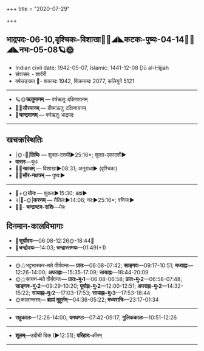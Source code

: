 +++
title = "2020-07-29"

+++
## भाद्रपदः-06-10,वृश्चिकः-विशाखा🌛🌌◢◣कटकः-पुष्यः-04-14🌌🌞◢◣नभः-05-08🪐🌞
- Indian civil date: 1942-05-07, Islamic: 1441-12-08 Ḏū al-Ḥijjah
- संवत्सरः - शार्वरी
- वर्षसङ्ख्या 🌛- शकाब्दः 1942, विक्रमाब्दः 2077, कलियुगे 5121
___________________
- 🪐🌞**ऋतुमानम्** — वर्षऋतुः दक्षिणायनम्
- 🌌🌞**सौरमानम्** — ग्रीष्मऋतुः दक्षिणायनम्
- 🌛**चान्द्रमानम्** — वर्षऋतुः भाद्रपदः
___________________


## खचक्रस्थितिः
- |🌞-🌛|**तिथिः** — शुक्ल-दशमी►25:16*; शुक्ल-एकादशी►  
- **वासरः**—बुधः  
- 🌌🌛**नक्षत्रम्** — विशाखा►08:31; अनूराधा► (वृश्चिकः)  
- 🌌🌞**सौर-नक्षत्रम्** — पुष्यः►  
___________________
- 🌛+🌞**योगः** — शुक्लः►15:30; ब्रह्म►  
- २|🌛-🌞|**करणम्** — तैतिलः►14:06; गरः►25:16*; वणिजः►  
- 🌌🌛- **चन्द्राष्टम-राशिः**—मेषः  


## दिनमान-कालविभागाः
- 🌅**सूर्योदयः**—06:08-12:26🌞️-18:44🌇  
- 🌛**चन्द्रोदयः**—14:03; **चन्द्रास्तमयः**—01:49(+1)  
___________________
- 🌞⚝भट्टभास्कर-मते वीर्यवन्तः— **प्रातः**—06:08-07:42; **साङ्गवः**—09:17-10:51; **मध्याह्नः**—12:26-14:00; **अपराह्णः**—15:35-17:09; **सायाह्नः**—18:44-20:09  
- 🌞⚝सायण-मते वीर्यवन्तः— **प्रातः-मु॰1**—06:08-06:58; **प्रातः-मु॰2**—06:58-07:48; **साङ्गवः-मु॰2**—09:29-10:20; **पूर्वाह्णः-मु॰2**—12:00-12:51; **अपराह्णः-मु॰2**—14:32-15:22; **सायाह्नः-मु॰2**—17:03-17:53; **सायाह्नः-मु॰3**—17:53-18:44  
- 🌞कालान्तरम्— **ब्राह्मं मुहूर्तम्**—04:36-05:22; **मध्यरात्रिः**—23:17-01:34  
___________________
- **राहुकालः**—12:26-14:00; **यमघण्टः**—07:42-09:17; **गुलिककालः**—10:51-12:26  
___________________
- **शूलम्**—उदीची दिक् (►12:51); **परिहारः**–क्षीरम्  
___________________
